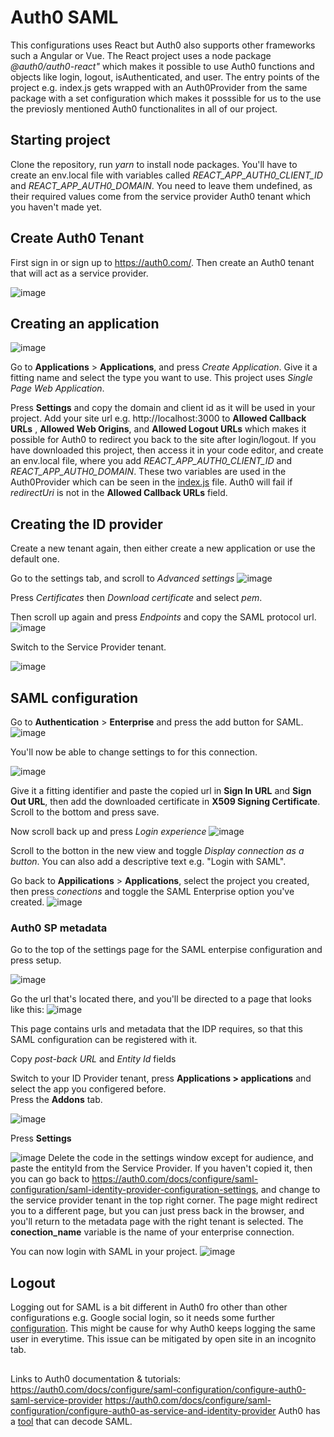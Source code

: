 # Auth0 SAML
This configurations uses React but Auth0 also supports other frameworks such a Angular or Vue. The React project uses a node package *@auth0/auth0-react"* which makes it possible to use Auth0 functions and objects like login, logout, isAuthenticated, and user. The entry points of the project e.g. index.js gets wrapped with an Auth0Provider from the same package with a set configuration which makes it posssible for us to the use the previosly mentioned Auth0 functionalites in all of our project. 

## Starting project
Clone the repository, run *yarn* to install node packages. You'll have to create an env.local file with variables called *REACT_APP_AUTH0_CLIENT_ID* and *REACT_APP_AUTH0_DOMAIN*. You need to leave them undefined, as their required values come from the service provider Auth0 tenant which you haven't made yet.


## Create Auth0 Tenant
First sign in or sign up to https://auth0.com/. Then create an Auth0 tenant that will act as a service provider.


![image](https://user-images.githubusercontent.com/18439722/141102820-a6ac381d-7592-4769-ae07-cbb2b2739acb.png)


## Creating an application
![image](https://user-images.githubusercontent.com/18439722/141103619-851016e4-b155-43b9-970e-58053eda06af.png)


Go to **Applications** > **Applications**, and press *Create Application*. Give it a fitting name and select the type you want to use. This project uses *Single Page Web Application*. 


Press **Settings** and copy the domain and client id as it will be used in your project. Add your site url e.g. http://localhost:3000 to **Allowed Callback URLs** , **Allowed Web Origins**, and **Allowed Logout URLs** which makes it possible for Auth0 to redirect you back to the site after login/logout. If you have downloaded this project, then access it in your code editor, and create an env.local file, where you add *REACT_APP_AUTH0_CLIENT_ID* and *REACT_APP_AUTH0_DOMAIN*. These two variables are used in the Auth0Provider which can be seen in the [index.js](https://github.com/kr2792/shibboleth-test/blob/main/src/index.js#L10) file. Auth0 will fail if *redirectUri* is not in the **Allowed Callback URLs** field.


## Creating the ID provider
Create a new tenant again, then either create a new application or use the default one.

Go to the settings tab, and scroll to *Advanced settings*
![image](https://user-images.githubusercontent.com/18439722/141764829-0920b1f8-5678-4e69-b377-9a47c920f2a6.png)

Press *Certificates* then *Download certificate* and select *pem*.

Then scroll up again and press *Endpoints* and copy the SAML protocol url.
![image](https://user-images.githubusercontent.com/18439722/141766097-b8ec4c1d-809e-46e8-9795-967c6da2b32c.png)

Switch to the Service Provider tenant.

![image](https://user-images.githubusercontent.com/18439722/141766684-0248f240-fc8a-4f24-8cc0-a2d01d54932c.png)


## SAML configuration

Go to **Authentication** > **Enterprise** and press the add button for SAML.
![image](https://user-images.githubusercontent.com/18439722/141107503-91957e57-01d1-4720-bb5d-885a813ea281.png)

You'll now be able to change settings to for this connection. 

![image](https://user-images.githubusercontent.com/18439722/141949579-1cfbf69d-0d27-4952-a1da-f46413e523e7.png)


Give it a fitting identifier and paste the copied url in **Sign In URL** and **Sign Out URL**, then add the downloaded certificate in **X509 Signing Certificate**. Scroll to the bottom and press save.


Now scroll back up and press *Login experience*
![image](https://user-images.githubusercontent.com/18439722/141130456-828d795e-08c2-49b1-9e72-04151134659b.png)

Scroll to the botton in the new view and toggle *Display connection as a button*. You can also add a descriptive text e.g. "Login with SAML".

Go back to **Appilications** > **Applications**, select the project you created, then press *conections* and toggle the SAML Enterprise option you've created.
![image](https://user-images.githubusercontent.com/18439722/141951707-85b465a3-1452-4770-94c5-387bd0270894.png)


### Auth0 SP metadata
Go to the top of the settings page for the SAML enterpise configuration and press setup.

![image](https://user-images.githubusercontent.com/18439722/141117620-7ed7cfcd-7c7f-467f-ac33-be06feb058b2.png)

Go the url that's located there, and you'll be directed to a page that looks like this:
![image](https://user-images.githubusercontent.com/18439722/141124945-99e927ca-5c5c-4487-b0b3-a018eedcf63a.png)

This page contains urls and metadata that the IDP requires, so that this SAML configuration can be registered with it.

Copy *post-back URL* and *Entity Id* fields

Switch to your ID Provider tenant, press **Applications > applications** and select the app you configered before.  
Press the **Addons** tab.

![image](https://user-images.githubusercontent.com/18439722/141768900-45bb45f8-6ce9-4d3b-a7e6-2b70531b6cfd.png)

Press **Settings**

![image](https://user-images.githubusercontent.com/18439722/141769568-7e68e0e5-7589-4066-b022-4941e15aee6d.png)
Delete the code in the settings window except for audience, and paste the entityId from the Service Provider. If you haven't copied it, then you can go back to https://auth0.com/docs/configure/saml-configuration/saml-identity-provider-configuration-settings, and change to the service provider tenant in the top right corner. The page might redirect you to a different page, but you can just press back in the browser, and you'll return to the metadata page with the right tenant is selected. The **conection_name** variable is the name of your enterprise connection.


You can now login with SAML in your project.
![image](https://user-images.githubusercontent.com/18439722/141794724-4073ec43-6de3-44fd-95bf-c563a029fa6b.png)

## Logout

Logging out for SAML is a bit different in Auth0 fro other than other configurations e.g. Google social login, so it needs some further [configuration](https://auth0.com/docs/login/logout/log-users-out-of-saml-idps). This might be cause for why Auth0 keeps logging the same user in everytime. This issue can be mitigated by open site in an incognito tab.

##
Links to Auth0 documentation & tutorials:
https://auth0.com/docs/configure/saml-configuration/configure-auth0-saml-service-provider
https://auth0.com/docs/configure/saml-configuration/configure-auth0-as-service-and-identity-provider
Auth0 has a [tool](https://samltool.io/) that can decode SAML.
